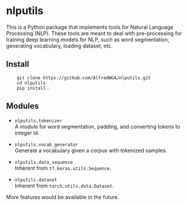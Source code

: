# nlputils

This is a Python package that implements tools for Natural Language Processing (NLP). These tools are meant to deal with pre-processing for training deep learning models for NLP, such as word segmentation, generating vocabulary, loading dataset, etc.

## Install

```shell
    git clone https://github.com/AlfredWGA/nlputils.git
    cd nlputils
    pip install .
```

## Modules

* `nlputils.tokenizer`  
A module for word segmentation, padding, and converting tokens to integer id.

* `nlputils.vocab_generator`  
Generate a vocabulary given a corpus with tokenized samples.

* `nlputils.data_sequence`  
Inherent from `tf.keras.utils.Sequence`.

* `nlputils.dataset`  
Inherent from `torch.utils.data.Dataset`.

More features would be available in the future.

